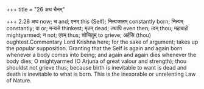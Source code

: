 +++
title = "26 अथ चैनम्"

+++
2.26 अथ now; च and; एनम् this (Self); नित्यजातम् constantly born;
नित्यम् constantly; वा or; मन्यसे thinkest; मृतम् dead; तथापि even then;
त्वम् thou; महाबाहो mightyarmed; न not; एवम् thus; शोचितुम् to grieve;
अर्हसि (thou) oughtest.Commentary Lord Krishna here; for the sake of
argument; takes up the popular supposition. Granting that the Self is
again and again born whenever a body comes into being; and again and
again dies whenever the body dies; O mightyarmed (O Arjuna of great
valour and strength); thou shouldst not grieve thus; because birth is
inevitable to want is dead and death is inevitable to what is born. This
is the inexorable or unrelenting Law of Nature.
